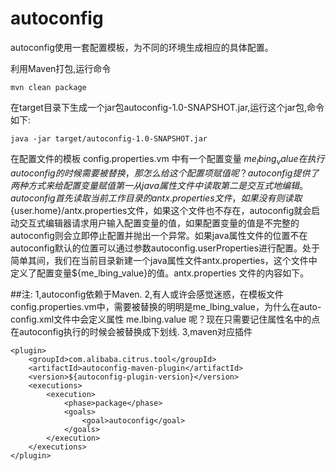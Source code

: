 # autoconfig
autoconfig使用一套配置模板，为不同的环境生成相应的具体配置。

利用Maven打包,运行命令
```
mvn clean package
```
在target目录下生成一个jar包autoconfig-1.0-SNAPSHOT.jar,运行这个jar包,命令如下:
```
java -jar target/autoconfig-1.0-SNAPSHOT.jar
```

在配置文件的模板 config.properties.vm 中有一个配置变量 ${me_lbing_value} 在执行autoconfig的时候需要被替换，那怎么给这个配置项赋值呢？autoconfig提供了两种方式来给配置变量赋值第一从java属性文件中读取第二是交互式地编辑。autoconfig首先读取当前工作目录的antx.properties文件，如果没有则读取${user.home}/antx.properties文件，如果这个文件也不存在，autoconfig就会启动交互式编辑器请求用户输入配置变量的值，如果配置变量的值是不完整的autoconfig则会立即停止配置并抛出一个异常。如果java属性文件的位置不在autoconfig默认的位置可以通过参数autoconfig.userProperties进行配置。处于简单其间，我们在当前目录新建一个java属性文件antx.properties，这个文件中定义了配置变量${me_lbing_value}的值。antx.properties 文件的内容如下。 

##注: 
1,autoconfig依赖于Maven.
2,有人或许会感觉迷惑，在模板文件config.properties.vm中，需要被替换的明明是me_lbing_value，为什么在auto-config.xml文件中会定义属性 me.lbing.value 呢？现在只需要记住属性名中的点在autoconfig执行的时候会被替换成下划线.
3,maven对应插件
```
<plugin>
    <groupId>com.alibaba.citrus.tool</groupId>
    <artifactId>autoconfig-maven-plugin</artifactId>
    <version>${autoconfig-plugin-version}</version>
    <executions>
        <execution>
            <phase>package</phase>
            <goals>
                <goal>autoconfig</goal>
            </goals>
        </execution>
    </executions>
</plugin>
```
